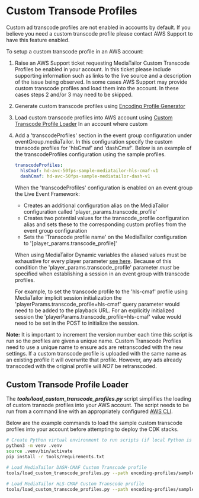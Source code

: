 # Custom Transode Profiles

Custom ad transcode profiles are not enabled in accounts by default. If you believe you need a custom transcode profile please contact AWS Support to have this feature enabled.

To setup a custom transcode profile in an AWS account:

1. Raise an AWS Support ticket requesting MediaTailor Custom Transcode Profiles be enabled in your account. In this ticket please include supporting information such as links to the live source and a description of the issue being observed. In some cases AWS Support may provide custom transcode profiles and load them into the account. In these cases steps 2 and/or 3 may need to be skipped.
2. Generate custom transcode profiles using [Encoding Profile Generator](../encoding-profile-generator/README.md)
3. Load custom transcode profiles into AWS account using [Custom Transcode Profile Loader](#custom-transcode-profile-loader)
   In an account where custom
4. Add a 'transcodeProfiles' section in the event group configuration under eventGroup.mediaTailor. In this configuration specify the custom transcode profiles for 'hlsCmaf' and 'dashCmaf'. Below is an example of the transcodeProfiles configuration using the sample profiles.

   ```yaml
   transcodeProfiles:
     hlsCmaf: hd-avc-50fps-sample-mediatailor-hls-cmaf-v1
     dashCmaf: hd-avc-50fps-sample-mediatailor-dash-v1
   ```

   When the 'transcodeProfiles' configuration is enabled on an event group the Live Event Framework:

   - Creates an additional configuration alias on the MediaTailor configuration called 'player_params.transcode_profile'
   - Creates two potential values for the transcode_profile configuration alias and sets these to the corresponding custom profiles from the event group configuration
   - Sets the 'Transcode profile name' on the MediaTailor configuration to '[player_params.transcode_profile]'

   When using MediaTailor Dynamic variables the aliased values must be exhaustive for every player parameter [see here](https://docs.aws.amazon.com/mediatailor/latest/ug/variables-domains.html#dynamic-domains-using-configuration-alias). Because of this condition the 'player_params.transcode_profile' parameter _must_ be specified when establishing a session in an event group with transcode profiles.

   For example, to set the transcode profile to the 'hls-cmaf' profile using MediaTailor implicit session initialization the 'playerParams.transcode_profile=hls-cmaf' query parameter would need to be added to the playback URL. For an explicitly initialized session the 'playerParams.transcode_profile=hls-cmaf' value would need to be set in the POST to initialize the session.

**Note:** It is important to increment the version number each time this script is run so the profiles are given a unique name. Custom Transcode Profiles need to use a unique name to ensure ads are retranscoded with the new settings. If a custom transcode profile is uploaded with the same name as an existing profile it will overwrite that profile. However, any ads already transcoded with the original profile will _NOT_ be retranscoded.

<a name="custom-transcode-profile-loader"></a>

## Custom Transode Profile Loader

The **_tools/load_custom_transcode_profiles.py_** script simplifies the loading of custom transode profiles into your AWS account.
The script needs to be run from a command line with an appropriately configured [AWS CLI](https://docs.aws.amazon.com/cli/latest/userguide/cli-chap-configure.html).

Below are the example commands to load the sample custom transcode profiles into your account before attempting to deploy the CDK stacks.

```bash
# Create Python virtual environment to run scripts (if local Python is not being used)
python3 -m venv .venv
source .venv/bin/activate
pip install -r tools/requirements.txt

# Load MediaTailor DASH-CMAF Custom Transcode profile
tools/load_custom_transcode_profiles.py --path encoding-profiles/sample-profiles hd-avc-50fps-sample-mediatailor-dash-cmaf-v1 [--profile AWS_PROFILE] [--region AWS_REGION]

# Load MediaTailor HLS-CMAF Custom Transcode profile
tools/load_custom_transcode_profiles.py --path encoding-profiles/sample-profiles hd-avc-50fps-sample-mediatailor-hls-cmaf-v1 [--profile AWS_PROFILE] [--region AWS_REGION]
```
